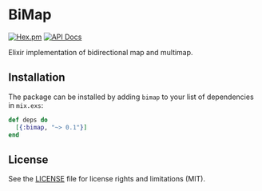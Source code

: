 # BiMap

[![Hex.pm](https://img.shields.io/hexpm/v/bimap.svg)](https://hex.pm/packages/bimap)
[![API Docs](https://img.shields.io/badge/api-docs-yellow.svg?style=flat)](https://hexdocs.pm/bimap/)

Elixir implementation of bidirectional map and multimap.

## Installation

The package can be installed by adding `bimap` to your list of dependencies in `mix.exs`:

```elixir
def deps do
  [{:bimap, "~> 0.1"}]
end
```

## License

See the [LICENSE] file for license rights and limitations (MIT).

[LICENSE]: https://github.com/mkaput/elixir-bimap/blob/master/LICENSE.txt
